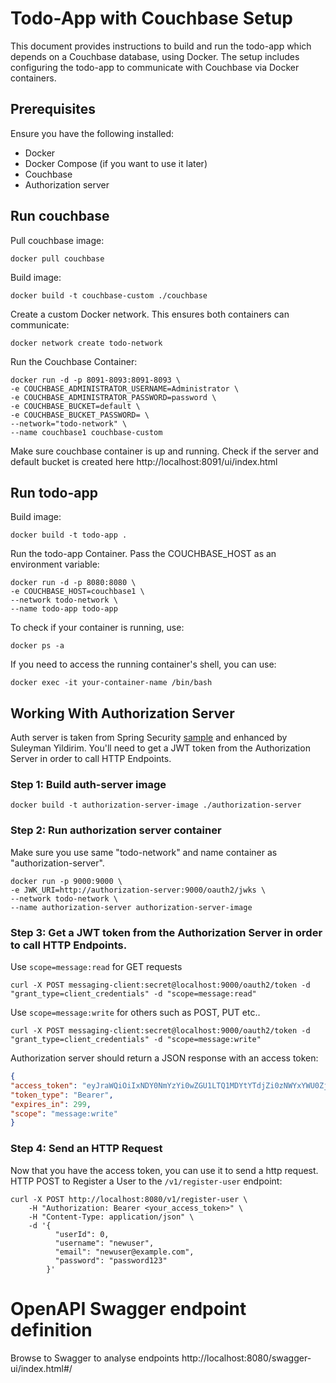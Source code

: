 # Todo-App with Couchbase Setup
This document provides instructions to build and run the todo-app which depends on a Couchbase database, using Docker. The setup includes configuring the todo-app to communicate with Couchbase via Docker containers.

## Prerequisites
Ensure you have the following installed:

- Docker
- Docker Compose (if you want to use it later)
- Couchbase
- Authorization server

## Run couchbase

Pull couchbase image:

```shell
docker pull couchbase
```

Build image:  

```shell
docker build -t couchbase-custom ./couchbase
```

Create a custom Docker network. This ensures both containers can communicate:

```shell
docker network create todo-network
```

Run the Couchbase Container:

```shell
docker run -d -p 8091-8093:8091-8093 \
-e COUCHBASE_ADMINISTRATOR_USERNAME=Administrator \
-e COUCHBASE_ADMINISTRATOR_PASSWORD=password \
-e COUCHBASE_BUCKET=default \
-e COUCHBASE_BUCKET_PASSWORD= \
--network="todo-network" \
--name couchbase1 couchbase-custom 
```

Make sure couchbase container is up and running. Check if the server and default bucket is created here http://localhost:8091/ui/index.html

## Run todo-app

Build image:

```shell
docker build -t todo-app .
```

Run the todo-app Container. Pass the COUCHBASE_HOST as an environment variable:  

```shell
docker run -d -p 8080:8080 \
-e COUCHBASE_HOST=couchbase1 \
--network todo-network \
--name todo-app todo-app
```

To check if your container is running, use:

```shell
docker ps -a
``` 

If you need to access the running container's shell, you can use:

```shell
docker exec -it your-container-name /bin/bash
```

## Working With Authorization Server
Auth server is taken from Spring Security [sample](https://github.com/spring-projects/spring-security-samples/tree/main/servlet/spring-boot/java/oauth2/authorization-server) and enhanced by Suleyman Yildirim. You'll need to get a JWT token from the Authorization Server in order to call HTTP Endpoints.

### Step 1: Build auth-server image

```shell
docker build -t authorization-server-image ./authorization-server
```

### Step 2: Run authorization server container

Make sure you use same "todo-network" and name container as "authorization-server".

```shell
docker run -p 9000:9000 \
-e JWK_URI=http://authorization-server:9000/oauth2/jwks \
--network todo-network \
--name authorization-server authorization-server-image
```

### Step 3: Get a JWT token from the Authorization Server in order to call HTTP Endpoints.

Use `scope=message:read` for GET requests

```shell
curl -X POST messaging-client:secret@localhost:9000/oauth2/token -d "grant_type=client_credentials" -d "scope=message:read"
```
Use `scope=message:write` for others such as POST, PUT etc..

```shell
curl -X POST messaging-client:secret@localhost:9000/oauth2/token -d "grant_type=client_credentials" -d "scope=message:write"
```

Authorization server should return a JSON response with an access token:

```json
{
"access_token": "eyJraWQiOiIxNDY0NmYzYi0wZGU1LTQ1MDYtYTdjZi0zNWYxYWU0ZjU5MjIiLCJhbGciOiJSUzI1NiJ9...",
"token_type": "Bearer",
"expires_in": 299,
"scope": "message:write"
}
```

### Step 4: Send an HTTP Request

Now that you have the access token, you can use it to send a http request. HTTP POST to Register a User to the `/v1/register-user` endpoint:

```shell
curl -X POST http://localhost:8080/v1/register-user \
    -H "Authorization: Bearer <your_access_token>" \
    -H "Content-Type: application/json" \
    -d '{
          "userId": 0,
          "username": "newuser",
          "email": "newuser@example.com",
          "password": "password123"
        }'
```

# OpenAPI Swagger endpoint definition

Browse to Swagger to analyse endpoints http://localhost:8080/swagger-ui/index.html#/